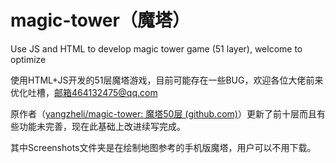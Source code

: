 # magic-tower（魔塔）
Use JS and HTML to develop magic tower game (51 layer), welcome to optimize

使用HTML+JS开发的51层魔塔游戏，目前可能存在一些BUG，欢迎各位大佬前来优化吐槽，邮箱464132475@qq.com

原作者（[yangzheli/magic-tower: 魔塔50层 (github.com)](https://github.com/yangzheli/magic-tower)）更新了前十层而且有些功能未完善，现在此基础上改进续写完成。



其中Screenshots文件夹是在绘制地图参考的手机版魔塔，用户可以不用下载。
